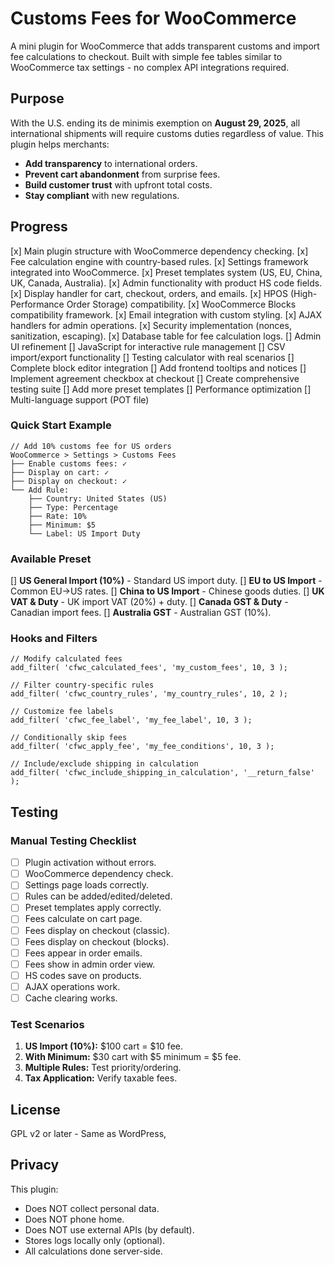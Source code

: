 # Customs Fees for WooCommerce

A mini plugin for WooCommerce that adds transparent customs and import fee calculations to checkout. Built with simple fee tables similar to WooCommerce tax settings - no complex API integrations required.

## Purpose

With the U.S. ending its de minimis exemption on **August 29, 2025**, all international shipments will require customs duties regardless of value. This plugin helps merchants:

- **Add transparency** to international orders.
- **Prevent cart abandonment** from surprise fees.
- **Build customer trust** with upfront total costs.
- **Stay compliant** with new regulations.

## Progress

[x] Main plugin structure with WooCommerce dependency checking.
[x] Fee calculation engine with country-based rules.
[x] Settings framework integrated into WooCommerce.
[x] Preset templates system (US, EU, China, UK, Canada, Australia).
[x] Admin functionality with product HS code fields.
[x] Display handler for cart, checkout, orders, and emails.
[x] HPOS (High-Performance Order Storage) compatibility.
[x] WooCommerce Blocks compatibility framework.
[x] Email integration with custom styling.
[x] AJAX handlers for admin operations.
[x] Security implementation (nonces, sanitization, escaping).
[x] Database table for fee calculation logs.
[] Admin UI refinement
[] JavaScript for interactive rule management
[] CSV import/export functionality
[] Testing calculator with real scenarios
[] Complete block editor integration
[] Add frontend tooltips and notices
[] Implement agreement checkbox at checkout
[] Create comprehensive testing suite
[] Add more preset templates
[] Performance optimization
[] Multi-language support (POT file)

### Quick Start Example

```
// Add 10% customs fee for US orders
WooCommerce > Settings > Customs Fees
├── Enable customs fees: ✓
├── Display on cart: ✓
├── Display on checkout: ✓
└── Add Rule:
    ├── Country: United States (US)
    ├── Type: Percentage
    ├── Rate: 10%
    ├── Minimum: $5
    └── Label: US Import Duty
```

### Available Preset

[] **US General Import (10%)** - Standard US import duty.
[] **EU to US Import** - Common EU→US rates.
[] **China to US Import** - Chinese goods duties.
[] **UK VAT & Duty** - UK import VAT (20%) + duty.
[] **Canada GST & Duty** - Canadian import fees.
[] **Australia GST** - Australian GST (10%).

### Hooks and Filters

```
// Modify calculated fees
add_filter( 'cfwc_calculated_fees', 'my_custom_fees', 10, 3 );

// Filter country-specific rules
add_filter( 'cfwc_country_rules', 'my_country_rules', 10, 2 );

// Customize fee labels
add_filter( 'cfwc_fee_label', 'my_fee_label', 10, 3 );

// Conditionally skip fees
add_filter( 'cfwc_apply_fee', 'my_fee_conditions', 10, 3 );

// Include/exclude shipping in calculation
add_filter( 'cfwc_include_shipping_in_calculation', '__return_false' );
```

## Testing

### Manual Testing Checklist

- [ ] Plugin activation without errors.
- [ ] WooCommerce dependency check.
- [ ] Settings page loads correctly.
- [ ] Rules can be added/edited/deleted.
- [ ] Preset templates apply correctly.
- [ ] Fees calculate on cart page.
- [ ] Fees display on checkout (classic).
- [ ] Fees display on checkout (blocks).
- [ ] Fees appear in order emails.
- [ ] Fees show in admin order view.
- [ ] HS codes save on products.
- [ ] AJAX operations work.
- [ ] Cache clearing works.

### Test Scenarios

1. **US Import (10%):** $100 cart = $10 fee.
2. **With Minimum:** $30 cart with $5 minimum = $5 fee.
3. **Multiple Rules:** Test priority/ordering.
4. **Tax Application:** Verify taxable fees.

## License

GPL v2 or later - Same as WordPress,

## Privacy

This plugin:

- Does NOT collect personal data.
- Does NOT phone home.
- Does NOT use external APIs (by default).
- Stores logs locally only (optional).
- All calculations done server-side.
